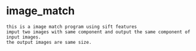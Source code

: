 # image_match
    this is a image match program using sift features
    imput two images with same component and output the same component of input images.
    the output images are same size.
